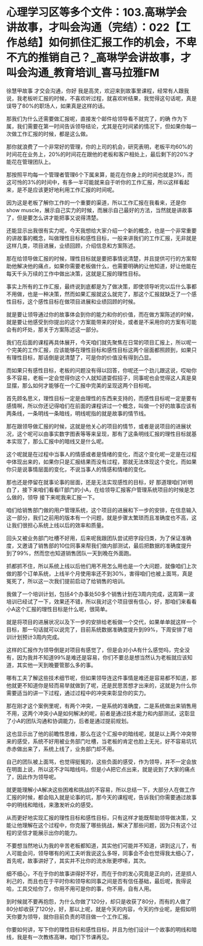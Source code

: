 # 心理学习区等多个文件：103.高琳学会讲故事，才叫会沟通（完结）：022【工作总结】如何抓住汇报工作的机会，不卑不亢的推销自己？_高琳学会讲故事，才叫会沟通_教育培训_喜马拉雅FM

徐慧甲故事 才交会沟通，你好 我是高灵，欢迎来到故事里课程，经常有人跟我说，我老板听汇报的时候，不喜欢听过程，就喜欢听结果，我觉得这句话呢，真是误导了80%的职场人，如果真是这样的话。

那我们为什么还需要做汇报呢，直接发个邮件给领导看不就完了，的确 作为下属，我们需要在第一时间告诉领导结论，尤其是在时间紧的情况下，但如果你每一次做工作汇报的时候，都是这么做。

那你就浪费了一个非常好的管理，你的上司的机会，研究表明，老板平均60%的时间花在业务上，20%的时间花在跟他的老板和客户相处上，最后剩下的20%才能花在管理团队上。

那按照平均每一个管理者管理6个下属来算，能花在你身上的时间也就是3%，而这可怜的3%的时间中，有多一半可能就来自于听你的工作汇报，所以这样看起来，是不是应该更好地利用工作汇报的时间呢。

因为这是老板了解你工作的一个重要的渠道，所以工作汇报在我看来，还是你show muscle，展示自己实力的时候，而展示自己最好的方法，当然就是讲故事了，但是要怎么讲才能把事又说得清楚。

还能显示出我很有实力呢，今天我想给大家介绍一个新的概念，也是一个非常重要的讲故事的概念，叫做理性目标和感性目标，一般来讲我们的工作汇报，无非就是这样几类，项目进展，业绩回顾，介绍信息和方案陈述。

那在给领导做汇报的时候，理性目标就是要把事情说清楚，并且提供可行的方案帮助他解决他的痛点，如果你需要老板做什么，也需要明确的让他知道，好让他能在每天千头万续的工作中做出决策，这就是汇报的理性目标。

事实上所有的工作汇报，最终说到底都是为了做决策，即使领导听完以后什么事都不用做，也是一种决策，然而如果汇报就这么就完了，那这个汇报就缺乏了一个感性目标，这个感性目标在做项目进展和业绩回顾的时候。

就是要让领导通过你的故事体会到你的能力和你的价值，而在做方案陈述的时候，就是要让他感受到你提出的这个方案能带来的好处，或者是不采用你的方案有可能会有的坏处，那关于方案陈述这一部分。

我们在后面的课程再具体展开，今天咱们就先聚焦在日常的项目汇报上，所以呢一个完美的工作汇报，应该能够在理性目标和感性目标这两个层面都照顾到，如果只有理性目标，那话倒是说清楚了，可是你的价值没有得到凸显。

而如果只有感性目标，老板的问题没有得以回答，你呢还一个劲儿跟这说，哎呦你多不容易，老板一定会觉得你这个人就知道耍假招子，同事呢也会觉得这人真是臭显摆，那么如何才能够在一个汇报中完美的呈现这两个目标呢。

首先顾名思义，理性目标一定是由理性的东西来支持的，而感性目标呢一定是要有感情啊，所以你还记得咱们在前面的课程讲过一个概念，叫做一个好的故事应该有两条线，一条明线一条暗线，明线呢指的就是故事的情节线。

那在跟领导做汇报的时候，这就是他关心的项目的情节，或者是说项目的进展状况，这个呢可以由事实数字图表等等来呈现，那有了这条明线汇报的理性目标就基本实现了，那么汇报中的暗线又是什么呢。

这个呢就是在过程中当事人的情感或者是情绪的变化，而这个变化呢一定是在过程中体现出来的，如果你只是汇报结果而没有过程，那就无法体现这个变化，而如果你只是说事情层面的变化，不说当事人的情感和情绪的变化。

那也还是停留在就事论事的层面，还是无法实现感性的目标，好 那道理咱们听明白了，接下来咱们看看IT部门的小A，在给领导汇报客户管理系统项目的时候是怎么做的，领导 接下来呢我来汇报一下。

咱们给销售部门做的用户管理系统，这个项目的进展和下一步的安排，在信息输入这一部分，我们之前用的版本有一个问题，就是步骤太繁琐而且准确度也不高，这让我们很担心系统上线以后的效率和质量。

回头又被业务部门吐槽不好用，后来呢我跟团队尝试把字段归类，为了保证准确度，又邀请了销售部的10位同事来帮我们做内部测试，最后把数据的准确度提升到了99%，然而您也知道销售团队一天到晚在外面跑。

抓都抓不住，所以系统上线以后他们用不用怎么用也是一个大问题，就像咱们上次做的那个订单系统，上线半个月使用率还不到30%，害得咱们也被上面骂，真是冤死了，所以这一次我们提前启动了给销售的培训。

我做了一个培训计划，包括4个办事处50多个销售计划在3周内完成，这周第一波培训已经试了一下，效果还不错，所以我对这个项目很有信心，好，那咱们来看看小A这个汇报的理性目标是什么呢，很简单。

就是将项目的进展状况以及下一步的安排给老板做一个交代，如果单单就这样一个目标，那一句话就可以说完了，目前系统数据准确度提升到99%，下周安排了培训计划预计3周内完成。

这样的汇报作为领导倒是对项目有感觉了，但是会对小A有什么感觉吗，完全没有，因为我并不知道99%是难还是容易，你们不要总是想当然认为老板就应该知道，其实他一天到晚要管那么多的事。

哪有工夫了解这些技术细节呢，但如果领导连这件事情是难还是容易都不知道，那他就更不知道你是轻而易举就做到了呢，还是民思苦想才出来的，这就是为什么你需要适当的讲一下过程，通过过程中的冲突来彰显你的实力。

那在刚才这个案例里呢，有两个冲突，一是系统的准确度，二是系统做出来销售用不用，这两个冲突小A是如何解决的呢，前者是通过技术能力和内部测试，这彰显了小A的团队沟通和协调能力，后者是通过提前规划。

这也显示出了他的前瞻性思维，那么在这个汇报中的暗线呢，就是以上两个冲突带来的感受，系统不好用被业务部门吐槽，当老板的肯定也脸上无光，好不容易坑坑赤赤做出来了，系统上线了，业务部门却不用。

自己的团队被上面骂，也觉得挺冤的，这些负面的感受，作为领导，并不一定会放在明面上说，所以这不才叫暗线吗，但是小A把它点出来，就是说到了大家的痛点了，因此作为领导呢。

就更能理解小A解决这些困难和挑战的不容易，所以总结一下，大部分人在做工作汇报的时候，都会陷入就是论事的坑，那今天的课程呢，告诉我们你需要通过故事中的明线和暗线，来激发听众的感受。

从而更好地实现汇报的理性目标和感性目标，只有这样才能既帮助领导做决策，又能让他理解在这个过程中，你克服了哪些挑战，解决了那些问题，因为只有这个过程的坚信才能展示出你的能力。

不要想当然地认为我的辛苦老板都知道，其实他们可能并不知道，讲到这儿了，有人可能会问，领导哪有的闲工夫听我说这么多呀，同事会不会也觉得我太细心了，首先呢，故事讲好了，其实并不比你的流水账更啰嗦，其次。

细不细心，不在于你的故事讲得好不好，而在于你的发心究竟是正向的，还是损人利己的，而且也在于平时你和领导和同事之间是否有信任基础，最后呢，我得说哈，工具交给你了，你用不用可是你的事，你不用，自有人用。

到时候就不要再抱怨，为什么你做了120分，却只是收获了80分，而有的人做了80分却收获了120分，好，那以上呢，就是今天的内容，今天的作业呢，是假如明天你要为领导，就你目前负责的项目做一个工作汇报。

你要如何讲，写下你的理性目标和感性目标，并且为他们设计一个故事的明线和暗线，我是有一次教练高琳，咱们下节课再见。